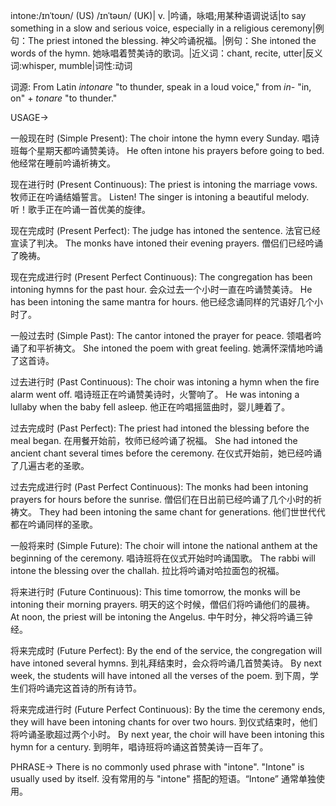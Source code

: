intone:/ɪnˈtoʊn/ (US) /ɪnˈtəʊn/ (UK)| v. |吟诵，咏唱;用某种语调说话|to say something in a slow and serious voice, especially in a religious ceremony|例句：The priest intoned the blessing. 神父吟诵祝福。|例句：She intoned the words of the hymn. 她咏唱着赞美诗的歌词。|近义词：chant, recite, utter|反义词:whisper, mumble|词性:动词

词源: From Latin *intonare* "to thunder, speak in a loud voice," from *in-* "in, on" + *tonare* "to thunder."

USAGE->

一般现在时 (Simple Present):
The choir intone the hymn every Sunday.  唱诗班每个星期天都吟诵赞美诗。
He often intone his prayers before going to bed. 他经常在睡前吟诵祈祷文。

现在进行时 (Present Continuous):
The priest is intoning the marriage vows.  牧师正在吟诵结婚誓言。
Listen! The singer is intoning a beautiful melody. 听！歌手正在吟诵一首优美的旋律。

现在完成时 (Present Perfect):
The judge has intoned the sentence. 法官已经宣读了判决。
The monks have intoned their evening prayers.  僧侣们已经吟诵了晚祷。

现在完成进行时 (Present Perfect Continuous):
The congregation has been intoning hymns for the past hour.  会众过去一个小时一直在吟诵赞美诗。
He has been intoning the same mantra for hours. 他已经念诵同样的咒语好几个小时了。

一般过去时 (Simple Past):
The cantor intoned the prayer for peace.  领唱者吟诵了和平祈祷文。
She intoned the poem with great feeling. 她满怀深情地吟诵了这首诗。


过去进行时 (Past Continuous):
The choir was intoning a hymn when the fire alarm went off.  唱诗班正在吟诵赞美诗时，火警响了。
He was intoning a lullaby when the baby fell asleep. 他正在吟唱摇篮曲时，婴儿睡着了。

过去完成时 (Past Perfect):
The priest had intoned the blessing before the meal began.  在用餐开始前，牧师已经吟诵了祝福。
She had intoned the ancient chant several times before the ceremony. 在仪式开始前，她已经吟诵了几遍古老的圣歌。


过去完成进行时 (Past Perfect Continuous):
The monks had been intoning prayers for hours before the sunrise.  僧侣们在日出前已经吟诵了几个小时的祈祷文。
They had been intoning the same chant for generations.  他们世世代代都在吟诵同样的圣歌。

一般将来时 (Simple Future):
The choir will intone the national anthem at the beginning of the ceremony.  唱诗班将在仪式开始时吟诵国歌。
The rabbi will intone the blessing over the challah. 拉比将吟诵对哈拉面包的祝福。


将来进行时 (Future Continuous):
This time tomorrow, the monks will be intoning their morning prayers.  明天的这个时候，僧侣们将吟诵他们的晨祷。
At noon, the priest will be intoning the Angelus. 中午时分，神父将吟诵三钟经。

将来完成时 (Future Perfect):
By the end of the service, the congregation will have intoned several hymns.  到礼拜结束时，会众将吟诵几首赞美诗。
By next week, the students will have intoned all the verses of the poem. 到下周，学生们将吟诵完这首诗的所有诗节。

将来完成进行时 (Future Perfect Continuous):
By the time the ceremony ends, they will have been intoning chants for over two hours.  到仪式结束时，他们将吟诵圣歌超过两个小时。
By next year, the choir will have been intoning this hymn for a century.  到明年，唱诗班将吟诵这首赞美诗一百年了。


PHRASE->
There is no commonly used phrase with "intone".  "Intone" is usually used by itself. 没有常用的与 "intone" 搭配的短语。“Intone” 通常单独使用。

